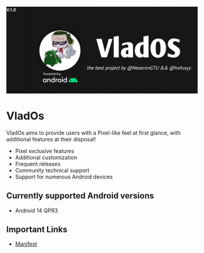 ![VladOs](https://github.com/vladislav-14ultra/manifest/blob/udc/banner.png)

# VladOs

VladOs aims to provide users with a Pixel-like feel at first glance, with additional features at their disposal!

- Pixel exclusive features
- Additional customization
- Frequent releases
- Community technical support
- Support for numerous Android devices

## Currently supported Android versions
- Android 14 QPR3

## Important Links
- [Manifest](https://github.com/vladislav-14ultra/manifest)
